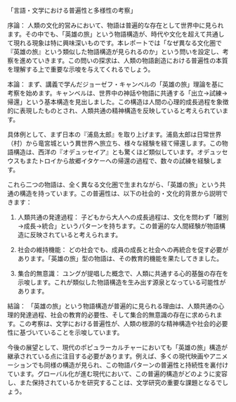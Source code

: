 「言語・文学における普遍性と多様性の考察」

序論：
人類の文化的営みにおいて、物語は普遍的な存在として世界中に見られます。その中でも、「英雄の旅」という物語構造が、時代や文化を超えて共通して現れる現象は特に興味深いものです。本レポートでは「なぜ異なる文化圏で『英雄の旅』という類似した物語構造が見られるのか」という問いを設定し、考察を進めていきます。この問いの探求は、人類の物語創造における普遍性の本質を理解する上で重要な示唆を与えてくれるでしょう。

本論：
まず、講義で学んだジョーゼフ・キャンベルの「英雄の旅」理論を基に考察を始めます。キャンベルは、世界中の神話や物語に共通する「出立→試練→帰還」という基本構造を見出しました。この構造は人間の心理的成長過程を象徴的に表現したものとされ、人類共通の精神構造を反映していると考えられています。

具体例として、まず日本の『浦島太郎』を取り上げます。浦島太郎は日常世界（村）から竜宮城という異世界へ旅立ち、様々な経験を経て帰還します。この物語構造は、西洋の『オデュッセイア』とも驚くほど類似しています。オデュッセウスもまたトロイから故郷イタケーへの帰還の過程で、数々の試練を経験します。

これら二つの物語は、全く異なる文化圏で生まれながら、「英雄の旅」という共通の構造を持っています。この普遍性は、以下の社会的・文化的背景から説明できます：

1. 人類共通の発達過程：
子どもから大人への成長過程は、文化を問わず「離別→成長→統合」というパターンを持ちます。この普遍的な人間経験が物語構造に反映されていると考えられます。

2. 社会の維持機能：
どの社会でも、成員の成長と社会への再統合を促す必要があります。「英雄の旅」型の物語は、その教育的機能を果たしてきました。

3. 集合的無意識：
ユングが提唱した概念で、人類に共通する心的基盤の存在を示唆します。これが類似した物語構造を生み出す源泉となっている可能性があります。

結論：
「英雄の旅」という物語構造が普遍的に見られる理由は、人類共通の心理的発達過程、社会の教育的必要性、そして集合的無意識の存在に求められます。この考察は、文学における普遍性が、人類の根源的な精神構造や社会的必要性に基づいていることを示唆しています。

今後の展望として、現代のポピュラーカルチャーにおいても「英雄の旅」構造が継承されている点に注目する必要があります。例えば、多くの現代映画やアニメーションでも同様の構造が見られ、この物語パターンの普遍性と持続性を裏付けています。グローバル化が進む現代において、この普遍的構造がどのように変容し、また保持されているかを研究することは、文学研究の重要な課題となるでしょう。